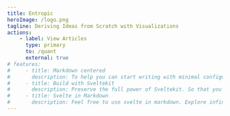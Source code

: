 ```yaml
---
title: Entropic
heroImage: /logo.png
tagline: Deriving Ideas from Scratch with Visualizations
actions:
    - label: View Articles
      type: primary
      to: /quant
      external: true
# features:
#     - title: Markdown centered
#       description: To help you can start writing with minimal configuration
#     - title: Build with Sveltekit
#       description: Preserve the full power of Sveltekit. So that you can do more than SSG
#     - title: Svelte in Markdown
#       description: Feel free to use svelte in markdown. Explore infinite possibilities.
---
```

